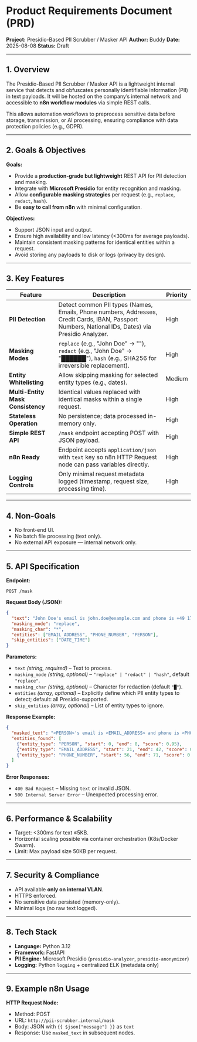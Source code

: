 
# **Product Requirements Document (PRD)**

**Project:** Presidio-Based PII Scrubber / Masker API
**Author:** Buddy
**Date:** 2025-08-08
**Status:** Draft

---

## **1. Overview**

The Presidio-Based PII Scrubber / Masker API is a lightweight internal service that detects and obfuscates personally identifiable information (PII) in text payloads. It will be hosted on the company’s internal network and accessible to **n8n workflow modules** via simple REST calls.

This allows automation workflows to preprocess sensitive data before storage, transmission, or AI processing, ensuring compliance with data protection policies (e.g., GDPR).

---

## **2. Goals & Objectives**

**Goals:**

* Provide a **production-grade but lightweight** REST API for PII detection and masking.
* Integrate with **Microsoft Presidio** for entity recognition and masking.
* Allow **configurable masking strategies** per request (e.g., `replace`, `redact`, `hash`).
* Be **easy to call from n8n** with minimal configuration.

**Objectives:**

* Support JSON input and output.
* Ensure high availability and low latency (<300ms for average payloads).
* Maintain consistent masking patterns for identical entities within a request.
* Avoid storing any payloads to disk or logs (privacy by design).

---

## **3. Key Features**

| Feature                           | Description                                                                                                                                         | Priority |
| --------------------------------- | --------------------------------------------------------------------------------------------------------------------------------------------------- | -------- |
| **PII Detection**                 | Detect common PII types (Names, Emails, Phone numbers, Addresses, Credit Cards, IBAN, Passport Numbers, National IDs, Dates) via Presidio Analyzer. | High     |
| **Masking Modes**                 | `replace` (e.g., "John Doe" → "<NAME>"), `redact` (e.g., "John Doe" → "██████"), `hash` (e.g., SHA256 for irreversible replacement).                | High     |
| **Entity Whitelisting**           | Allow skipping masking for selected entity types (e.g., dates).                                                                                     | Medium   |
| **Multi-Entity Mask Consistency** | Identical values replaced with identical masks within a single request.                                                                             | High     |
| **Stateless Operation**           | No persistence; data processed in-memory only.                                                                                                      | High     |
| **Simple REST API**               | `/mask` endpoint accepting POST with JSON payload.                                                                                                  | High     |
| **n8n Ready**                     | Endpoint accepts `application/json` with `text` key so n8n HTTP Request node can pass variables directly.                                           | High     |
| **Logging Controls**              | Only minimal request metadata logged (timestamp, request size, processing time).                                                                    | High     |

---

## **4. Non-Goals**

* No front-end UI.
* No batch file processing (text only).
* No external API exposure — internal network only.

---

## **5. API Specification**

**Endpoint:**

```
POST /mask
```

**Request Body (JSON):**

```json
{
  "text": "John Doe's email is john.doe@example.com and phone is +49 170 1234567",
  "masking_mode": "replace",  
  "masking_char": "*",         
  "entities": ["EMAIL_ADDRESS", "PHONE_NUMBER", "PERSON"],  
  "skip_entities": ["DATE_TIME"]
}
```

**Parameters:**

* `text` *(string, required)* – Text to process.
* `masking_mode` *(string, optional)* – `"replace" | "redact" | "hash"`, default `"replace"`.
* `masking_char` *(string, optional)* – Character for redaction (default `"█"`).
* `entities` *(array, optional)* – Explicitly define which PII entity types to detect; default: all Presidio-supported.
* `skip_entities` *(array, optional)* – List of entity types to ignore.

**Response Example:**

```json
{
  "masked_text": "<PERSON>'s email is <EMAIL_ADDRESS> and phone is <PHONE_NUMBER>",
  "entities_found": [
    {"entity_type": "PERSON", "start": 0, "end": 8, "score": 0.95},
    {"entity_type": "EMAIL_ADDRESS", "start": 21, "end": 42, "score": 0.99},
    {"entity_type": "PHONE_NUMBER", "start": 56, "end": 71, "score": 0.92}
  ]
}
```

**Error Responses:**

* `400 Bad Request` – Missing `text` or invalid JSON.
* `500 Internal Server Error` – Unexpected processing error.

---

## **6. Performance & Scalability**

* Target: <300ms for text ≤5KB.
* Horizontal scaling possible via container orchestration (K8s/Docker Swarm).
* Limit: Max payload size 50KB per request.

---

## **7. Security & Compliance**

* API available **only on internal VLAN**.
* HTTPS enforced.
* No sensitive data persisted (memory-only).
* Minimal logs (no raw text logged).

---

## **8. Tech Stack**

* **Language:** Python 3.12
* **Framework:** FastAPI
* **PII Engine:** Microsoft Presidio (`presidio-analyzer`, `presidio-anonymizer`)
* **Logging:** Python `logging` + centralized ELK (metadata only)

---

## **9. Example n8n Usage**

**HTTP Request Node:**

* Method: POST
* URL: `http://pii-scrubber.internal/mask`
* Body: JSON with `{{ $json["message"] }}` as `text`
* Response: Use `masked_text` in subsequent nodes.
